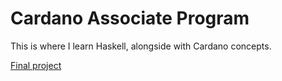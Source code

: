 # Cardano Associate Program

This is where I learn Haskell, alongside with Cardano concepts.

[Final project](https://github.com/danivideda/warehouse-log)
